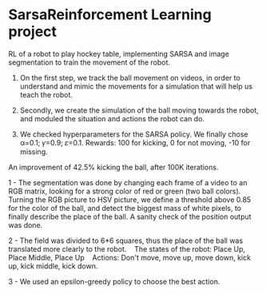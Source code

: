 # SarsaReinforcement Learning project
RL of a robot to play hockey table, implementing SARSA and image segmentation to train the movement of the robot.

1) On the first step, we track the ball movement on videos, in order to understand and mimic the movements for a simulation that will help us teach the robot.

2) Secondly, we create the simulation of the ball moving towards the robot, and moduled the situation and actions the robot can do.

3) We checked hyperparameters for the SARSA policy. We finally chose α=0.1; 𝛾=0.9; 𝜀=0.1. Rewards: 100 for kicking, 0 for not moving, -10 for missing.

An improvement of 42.5% kicking the ball, after 100K iterations.

1 - The segmentation was done by changing each frame of a video to an RGB matrix, looking for a strong color of red or green (two ball colors).    
    Turning the RGB picture to HSV picture, we define a threshold above 0.85 for the color of the ball, and detect the biggest mass of white pixels, to finally describe the place of the ball.
    A sanity check of the position output was done.
    
2 - The field was divided to 6*6 squares, thus the place of the ball was translated more clearly to the robot.    
    The states of the robot: Place Up, Place Middle, Place Up    
    Actions: Don't move, move up, move down, kick up, kick middle, kick down.
    
3 - We used an epsilon-greedy policy to choose the best action.
